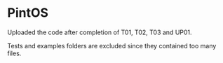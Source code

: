 # PintOS

Uploaded the code after completion of T01, T02, T03 and UP01.

Tests and examples folders are excluded since they contained too many files.
